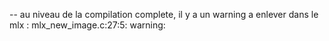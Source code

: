 -- au niveau de la compilation complete, il y a un warning a enlever dans le mlx : mlx_new_image.c:27:5: warning: